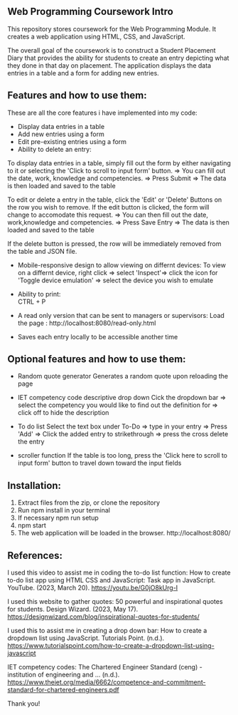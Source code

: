 
## Web Programming Coursework Intro

This repository stores coursework for the Web Programming Module. It creates a web application using HTML, CSS, and JavaScript. 

The overall goal of the coursework is to construct a Student Placement Diary that provides the ability for students to create an entry depicting what they done in that day on placement. The application displays the data entries in a table and a form for adding new entries.

## Features and how to use them:
These are all the core features i have implemented into my code:

- Display data entries in a table
- Add new entries using a form
- Edit pre-existing entries using a form
- Ability to delete an entry:

To display data entries in a table, simply fill out the form by either navigating to it or selecting the 'Click to scroll to input form' button. => You can fill out the date, work, knowledge and competencies. => Press Submit => The data is then loaded and saved to the table

To edit or delete a entry in the table, click the 'Edit' or 'Delete' Buttons on the row you wish to remove. If the edit button is clicked, the form will change to accomodate this request. => You can then fill out the date, work,knowledge and competencies. => Press Save Entry => The data is then loaded and saved to the table

If the delete button is pressed, the row will be immediately removed from the table and JSON file.

- Mobile-responsive design to allow viewing on differnt devices:
To view on a differnt device, right click => select 'Inspect'=> click the icon for 'Toggle device emulation' => select the device you wish to emulate

- Ability to print:  
CTRL + P

- A read only version that can be sent to managers or supervisors:
Load the page : http://localhost:8080/read-only.html 

- Saves each entry locally to be accessible another time 

## Optional features and how to use them:
- Random quote generator
Generates a random quote upon reloading the page

- IET competency code descriptive drop down
Cick the dropdown bar => select the competency you would like to find out the definition for => click off to hide the description

- To do list
Select the text box under To-Do => type in your entry => Press 'Add' => Click the added entry to strikethrough => press the cross delete the entry 

- scroller function
If the table is too long, press the 'Click here to scroll to input form' button to travel down toward the input fields

## Installation:

1. Extract files from the zip, or clone the repository
2. Run npm install in your terminal
3. If necessary npm run setup
4. npm start
5. The web application will be loaded in the browser. http://localhost:8080/

## References:
I used this video to assist me in coding the to-do list function:
How to create to-do list app using HTML CSS and JavaScript: Task app in JavaScript. YouTube. (2023, March 20). https://youtu.be/G0jO8kUrg-I 

I used this website to gather quotes:
50 powerful and inspirational quotes for students. Design Wizard. (2023, May 17). https://designwizard.com/blog/inspirational-quotes-for-students/ 

I used this to assist me in creating a drop down bar:
How to create a dropdown list using JavaScript. Tutorials Point. (n.d.). https://www.tutorialspoint.com/how-to-create-a-dropdown-list-using-javascript 

IET competency codes:
The Chartered Engineer Standard (ceng) - institution of engineering and ... (n.d.). https://www.theiet.org/media/6662/competence-and-commitment-standard-for-chartered-engineers.pdf 



Thank you! 






